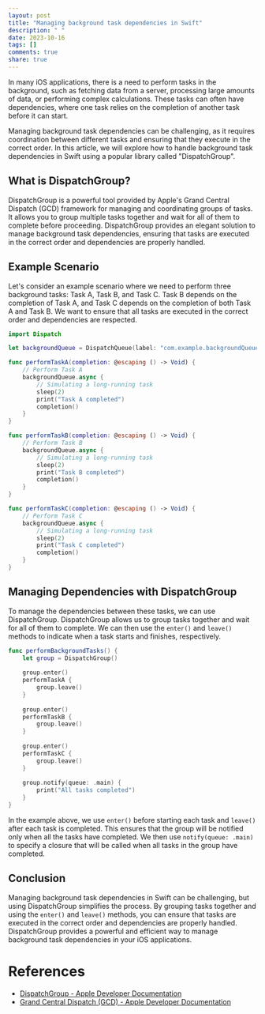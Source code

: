 ```yaml
---
layout: post
title: "Managing background task dependencies in Swift"
description: " "
date: 2023-10-16
tags: []
comments: true
share: true
---
```


In many iOS applications, there is a need to perform tasks in the background, such as fetching data from a server, processing large amounts of data, or performing complex calculations. These tasks can often have dependencies, where one task relies on the completion of another task before it can start.

Managing background task dependencies can be challenging, as it requires coordination between different tasks and ensuring that they execute in the correct order. In this article, we will explore how to handle background task dependencies in Swift using a popular library called "DispatchGroup".

## What is DispatchGroup?

DispatchGroup is a powerful tool provided by Apple's Grand Central Dispatch (GCD) framework for managing and coordinating groups of tasks. It allows you to group multiple tasks together and wait for all of them to complete before proceeding. DispatchGroup provides an elegant solution to manage background task dependencies, ensuring that tasks are executed in the correct order and dependencies are properly handled.

## Example Scenario

Let's consider an example scenario where we need to perform three background tasks: Task A, Task B, and Task C. Task B depends on the completion of Task A, and Task C depends on the completion of both Task A and Task B. We want to ensure that all tasks are executed in the correct order and dependencies are respected.

```swift
import Dispatch

let backgroundQueue = DispatchQueue(label: "com.example.backgroundQueue")

func performTaskA(completion: @escaping () -> Void) {
    // Perform Task A
    backgroundQueue.async {
        // Simulating a long-running task
        sleep(2)
        print("Task A completed")
        completion()
    }
}

func performTaskB(completion: @escaping () -> Void) {
    // Perform Task B
    backgroundQueue.async {
        // Simulating a long-running task
        sleep(2)
        print("Task B completed")
        completion()
    }
}

func performTaskC(completion: @escaping () -> Void) {
    // Perform Task C
    backgroundQueue.async {
        // Simulating a long-running task
        sleep(2)
        print("Task C completed")
        completion()
    }
}
```

## Managing Dependencies with DispatchGroup

To manage the dependencies between these tasks, we can use DispatchGroup. DispatchGroup allows us to group tasks together and wait for all of them to complete. We can then use the `enter()` and `leave()` methods to indicate when a task starts and finishes, respectively.

```swift
func performBackgroundTasks() {
    let group = DispatchGroup()
    
    group.enter()
    performTaskA {
        group.leave()
    }
    
    group.enter()
    performTaskB {
        group.leave()
    }
    
    group.enter()
    performTaskC {
        group.leave()
    }
    
    group.notify(queue: .main) {
        print("All tasks completed")
    }
}
```

In the example above, we use `enter()` before starting each task and `leave()` after each task is completed. This ensures that the group will be notified only when all the tasks have completed. We then use `notify(queue: .main)` to specify a closure that will be called when all tasks in the group have completed.

## Conclusion

Managing background task dependencies in Swift can be challenging, but using DispatchGroup simplifies the process. By grouping tasks together and using the `enter()` and `leave()` methods, you can ensure that tasks are executed in the correct order and dependencies are properly handled. DispatchGroup provides a powerful and efficient way to manage background task dependencies in your iOS applications.

# References
- [DispatchGroup - Apple Developer Documentation](https://developer.apple.com/documentation/dispatch/dispatchgroup)
- [Grand Central Dispatch (GCD) - Apple Developer Documentation](https://developer.apple.com/documentation/dispatch)